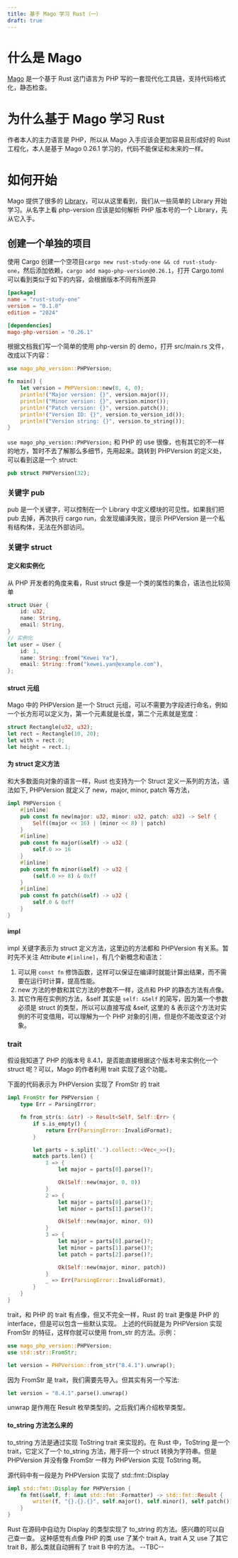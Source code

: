 ```yaml
---
title: 基于 Mago 学习 Rust（一）
draft: true
---
```

# 什么是 Mago
[Mago](https://github.com/carthage-software/mago) 是一个基于 Rust 这门语言为 PHP 写的一套现代化工具链，支持代码格式化，静态检查。
# 为什么基于 Mago 学习 Rust
作者本人的主力语言是 PHP，所以从 Mago 入手应该会更加容易且形成好的 Rust 工程化，本人是基于 Mago 0.26.1 学习的，代码不能保证和未来的一样。
# 如何开始
Mago 提供了很多的 [Library](https://github.com/carthage-software/mago/tree/main/crates)，可以从这里看到，我们从一些简单的 Library 开始学习。从名字上看 php-version 应该是如何解析 PHP 版本号的一个 Library，先从它入手。
## 创建一个单独的项目
使用 Cargo 创建一个空项目`cargo new rust-study-one && cd rust-study-one`，然后添加依赖，`cargo add mago-php-version@0.26.1`，打开 Cargo.toml 可以看到类似于如下的内容，会根据版本不同有所差异
```toml
[package]
name = "rust-study-one"
version = "0.1.0"
edition = "2024"

[dependencies]
mago-php-version = "0.26.1"
```
根据文档我们写一个简单的使用 php-versin 的 demo，打开 src/main.rs 文件，改成以下内容：
```rust
use mago_php_version::PHPVersion;

fn main() {
    let version = PHPVersion::new(8, 4, 0);
    println!("Major version: {}", version.major());
    println!("Minor version: {}", version.minor());
    println!("Patch version: {}", version.patch());
    println!("Version ID: {}", version.to_version_id());
    println!("Version string: {}", version.to_string());
}
```
`use mago_php_version::PHPVersion;` 和 PHP 的 use 很像，也有其它的不一样的地方，暂时不去了解那么多细节，先用起来。跳转到 PHPVersion 的定义处，可以看到这是一个 struct:
```rust
pub struct PHPVersion(32);
```
### 关键字 pub
pub 是一个关键字，可以控制在一个 Library 中定义模块的可见性。如果我们把 pub 去掉，再次执行 cargo run，会发现编译失败，提示 PHPVersion 是一个私有结构体，无法在外部访问。
### 关键字 struct
#### **定义和实例化**
从 PHP 开发者的角度来看，Rust struct 像是一个类的属性的集合，语法也比较简单
```rust
struct User {
    id: u32,
    name: String,
    email: String,
}
// 实例化
let user = User {
    id: 1,
    name: String::from("Kewei Ya"),
    email: String::from("kewei.yan@example.com"),
};
```
#### **struct 元组**
Mago 中的 PHPVersion 是一个 Struct 元组，可以不需要为字段进行命名，例如一个长方形可以定义为，第一个元素就是长度，第二个元素就是宽度：
```rust
struct Rectangle(u32, u32);
let rect = Rectangle(10, 20);
let with = rect.0;
let height = rect.1;
```
#### **为 struct 定义方法**
和大多数面向对象的语言一样，Rust 也支持为一个 Struct 定义一系列的方法，语法如下, PHPVersion 就定义了 new，major, minor, patch 等方法，
```rust
impl PHPVersion {
    #[inline]
    pub const fn new(major: u32, minor: u32, patch: u32) -> Self {
        Self((major << 16) | (minor << 8) | patch)
    }
    #[inline]
    pub const fn major(&self) -> u32 {
        self.0 >> 16
    }
    #[inline]
    pub const fn minor(&self) -> u32 {
        (self.0 >> 8) & 0xff
    }
    #[inline]
    pub const fn patch(&self) -> u32 {
        self.0 & 0xff
    }
}
```
#### **impl**
impl 关键字表示为 struct 定义方法，这里边的方法都和 PHPVersion 有关系。暂时先不关注 Attribute `#[inline]`，有几个新概念和语法：
1. 可以用 `const fn` 修饰函数，这样可以保证在编译时就能计算出结果，而不需要在运行时计算，提高性能。
2. new 方法的参数和其它方法的参数不一样，这点和 PHP 的静态方法有点像。
3. 其它作用在实例的方法，&self 其实是 `self: &Self` 的简写，因为第一个参数必须是 struct 的类型，所以可以直接写成 &self, 这里的 & 表示这个方法对实例的不可变借用，可以理解为一个 PHP 对象的引用，但是你不能改变这个对象。
### trait
假设我知道了 PHP 的版本号 8.4.1，是否能直接根据这个版本号来实例化一个 struct 呢？可以，Mago 的作者利用 trait 实现了这个功能。

下面的代码表示为 PHPVersion 实现了 FromStr 的 trait
```rust
impl FromStr for PHPVersion {
    type Err = ParsingError;

    fn from_str(s: &str) -> Result<Self, Self::Err> {
        if s.is_empty() {
            return Err(ParsingError::InvalidFormat);
        }

        let parts = s.split('.').collect::<Vec<_>>();
        match parts.len() {
            1 => {
                let major = parts[0].parse()?;

                Ok(Self::new(major, 0, 0))
            }
            2 => {
                let major = parts[0].parse()?;
                let minor = parts[1].parse()?;

                Ok(Self::new(major, minor, 0))
            }
            3 => {
                let major = parts[0].parse()?;
                let minor = parts[1].parse()?;
                let patch = parts[2].parse()?;

                Ok(Self::new(major, minor, patch))
            }
            _ => Err(ParsingError::InvalidFormat),
        }
    }
}
```
trait，和 PHP 的 trait 有点像，但又不完全一样，Rust 的 trait 更像是 PHP 的 interface，但是可以包含一些默认实现。 上述的代码就是为 PHPVersion 实现 FromStr 的特征，这样你就可以使用 from_str 的方法。示例：
```rust
use mago_php_version::PHPVersion;
use std::str::FromStr;

let version = PHPVersion::from_str("8.4.1").unwrap();
```
因为 FromStr 是 trait，我们需要先导入。但其实有另一个写法:
```rust
let version = "8.4.1".parse().unwrap()
```
unwrap 是作用在 Result 枚举类型的。之后我们再介绍枚举类型。

#### **to_string 方法怎么来的**
to_string 方法是通过实现 ToString trait 来实现的。在 Rust 中，ToString 是一个 trait，它定义了一个 to_string 方法，用于将一个 struct 转换为字符串。但是 PHPVersion 并没有像 FromStr 一样为 PHPVersion 实现 ToString 啊。

源代码中有一段是为 PHPVersion 实现了 std::fmt::Display
```rust
impl std::fmt::Display for PHPVersion {
    fn fmt(&self, f: &mut std::fmt::Formatter) -> std::fmt::Result {
        write!(f, "{}.{}.{}", self.major(), self.minor(), self.patch())
    }
}
```
Rust 在源码中自动为 Display 的类型实现了 to_string 的方法。感兴趣的可以自己查一查。
这种感觉有点像 PHP 的类 use 了某个 trait A，trait A 又 use 了其它 trait B，那么类就自动拥有了 trait B 中的方法。
--TBC--
